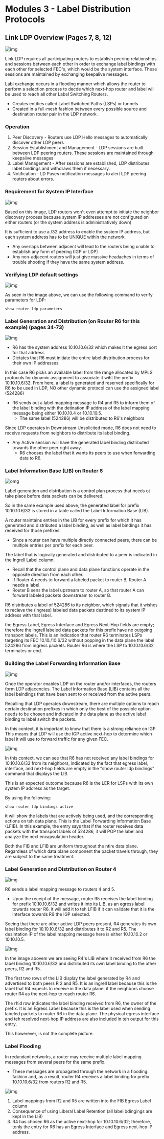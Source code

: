# Modules 3 - Label Distribution Protocols

## Link LDP Overview (Pages 7, 8, 12)

![img](img/1.png)

Link LDP requires all participating routers to establish peering relationships and sessions between each other in order to exchange label bindings with each other for selected FEC's, which would be the system interface. These sessions are maintained by exchanging keepalive messages.

Labl exchange occurs in a flooding manner which allows the router to perform a selection process to decde which next-hop router and label will be used to reach all other Label Switching Routers.
- Creates entities called Label Switched Paths (LSPs) or tunnels
- Created in a full-mesh fashion between every possible source and destination router pair in the LDP network.

### Operation

1. Peer Discovery - Routers use LDP Hello messages to automatically discover other LDP peers
2. Session Establishment and Management - LDP sessions are built between LDP peering routers. These sessions are maintained through keepalive messages
3. Label Management - After sessions are established, LDP distributes label bindings and withdraws them if necessary.
4. Notification - LD Puses notification messages to alert LDP peering routers about errors.


### Requirement for System IP Interface

![img](img/2.png)

Based on this image, LDP routers won't even attempt to initiate the neighbor discovery process because system IP addresses are not configured on either routers (or the system address is administratively down)

It is sufficient to use a /32 address to enable the system IP address, but each system address has to be UNIQUE within the network.
- Any overlaps between adjacent will lead to the routers being unable to establish any form of peering (IGP or LDP)
- Any non-adjacent routers will just give massive headaches in terms of trouble shooting if they have the same system address.

### Verifying LDP default settings

![img](img/3.png)

As seen in the image above, we can use the following command to verify parameters for LDP:

```
show router ldp parameters
```

### Label Generation and Distribution (on Router R6 for this example) (pages 34-73)

![img](img/4.png)

- R6 has the system address 10.10.10.6/32 which makes it the egress port for that address
- Dictates that R6 must initiate the entire label distribution process for their own IP addresses

In this case R6 picks an available label from the range allocated by MPLS protocols for dynamic assignment to associate it wiht the prefix 10.10.10.6/32. From here, a label is generated and reserved specifically for R6 to be used in LDP, NO other dynamic protocol can use the assigned label (524286)

- R6 sends out a label mapping message to R4 and R5 to inform them of the label binding with the detination IP address of the label mapping message being either 10.10.10.4 or 10.10.10.5.
  - The same label (524286) will be distributed to R6's neighbors

Since LDP operates in Downstream Unsolicited mode, R6 does not need to receive requests from neighbors to distribute its label binding.
- Any Active session will have the generated label binding distributed towards the other peer right away.
  - R6 chooses the label that it wants its peers to use when forwarding data to R6.

### Label Information Base (LIB) on Router 6

![omg](img/5.png)

Label generation and distribution is a control plan process that needs ot take place before data packets can be delivered.

So in the same example used above, the generated label for prefix 10.10.10.6/32 is stored in a table called the Label Information Base (LIB).

A router maintains entries in the LIB for every prefix for which it has generated and distributed a label binding, as well as label bindings it has received for those prefixes.
- Since a router can have multiple directly connected peers, there can be multiple entries per prefix for each peer.

The label that is logically generated and distributed to a peer is indicated in the Ingrell Label column.
- Recall that the control plane and data plane functions operate in the opposite direction from each other.
- If Router A needs to forward a labeled packet to router B, Router A needs a label.
- Router B sens the label upstream to router A, so that router A can forward labeled packets downstream to router B.

R6 distributes a label of 524286 to its neighbor, which signals that it wishes to recieve the (ingress) labeled data packets destined to its system IP address with that label.

the Egress Label, Egress Interface and Egress Next-Hop fields are empty; therefore the ingrell labeled data packets for this prefix have no outgoing transport labels. This is an indication that router R6 terminates LSPs targeting its FEC 10.10./10.6/32 without popping in the data plane the label 524286 from ingress packets. Router R6 is where the LSP to 10.10.10.6/32 terminates or end.


### Building the Label Forwarding Information Base 


![img](img/6.png)

Once the operator enables LDP on the router and/or interfaces, the routers form LDP adjacencies. The Label Information Base (LIB) contains all the label beindings that have been sent to or received from the active peers.

Recalling that LDP operates downstream, there are multiple options to reach certain destination prefixes in which only the best of the possible option needs to be chosen and indicated in the data plane as the active label binding to label switch the packets.

In this context, it is important to know that there is a strong reliance on IGP. This means that LDP will use the IGP active next-hop to determine which label it will use to forward traffic for any given FEC.

![img](img/7.png)

In this context, we can see that R6 has not received any label bindings for 10.10.10.6/32 from its neighbors, indicated by the fact that egress label, interface, and next-hop fields are empty in the "show router ldp bindings" command that displays the LIB.

This is an expected outcome because R6 is the LER for LSPs with its own system IP address as the target.

By using the following:

```
show router ldp bindings active
```

it will show the labels that are actively being used, and the corresponding actions on teh data plane. This is the Label Forwarding Information Base (LFIB). In this example, the entry says that if the router receives data packets with the transport labels of 524286, it will POP the label and analyze the next encapsulation header.

Both the FIB and LFIB are uniform throughout the ntire data plane. Regardless of which data plane component the packet travels through, they are subject to the same treatment.

### Label Generation and Distribution on Router 4

![img](img/8.png)

R6 sends a label mapping message to routers 4 and 5.
- Upon the receipt of the message, router R5 receives the label binding for prefix 10.10.10.6/32 and writes it into its LIB, as an egress label towards router R6. It will add it to teh LFIB if it can validate that it is the interface towards R6 the IGP selected.

Seeing that there are other active LDP peers present, R4 generates its own label binding for 10.10.10.6/32 and distributes it to R2 and R5. The desintation IP of the label mapping message here is either 10.10.10.2 or 10.10.10.5.

![img](img/9.png)

In the image abovem we are seeing R4's LIB where it received from R6 the label binding 10.10.10.6/32 and distributed its own label binding to the other peers, R2 and R5.

The first two rows of the LIB display the label generated by R4 and advertised to both peers R 2 and R5. It is an ingrell label because this is the label that R4 expects to receive in the data plane, if the neighbors choose router R4 as the next-hop to reach router R6.

The rhid row indicates the label binding received from R6, the owner of the prefix. It is an Egress Label because this is the label used when sending labeled packets to router R6 in the data plane. The physical egress interface and teh resolved next-hop IP address are also included in teh output for this entry.

This howerever, is not the complete picture.

### Label Flooding

In redundant networks, a router may receive multiple label mapping messages from several peers for the same prefix.
- These messages are propagated through the network in a flooding fashion and, as a result, router R4 receives a label binding for prefix 10.10.10.6/32 from routers R2 and R5.

![img](img/10.png)

1. Label mappings from R2 and R5 are written into the FIB Egress Label column
2. Consequence of using Liberal Label Retention (all label bdingings are kept in the LIB)
3. R4 has chosen R6 as the active next-hop for 10.10.10.6/32; therefore, tonly the entry for R6 has an Egress Interface and Egress next-hop IP address.


